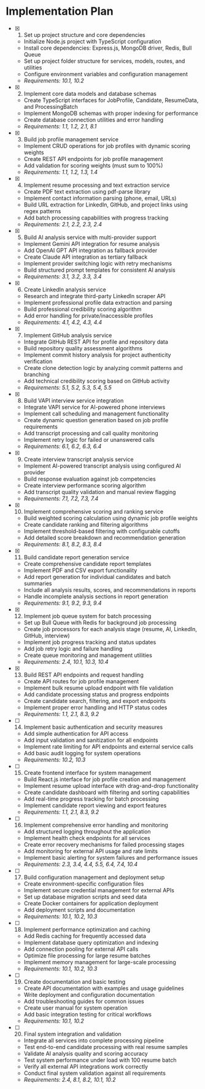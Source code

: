 # Implementation Plan

- [x] 1. Set up project structure and core dependencies

  - Initialize Node.js project with TypeScript configuration
  - Install core dependencies: Express.js, MongoDB driver, Redis, Bull Queue
  - Set up project folder structure for services, models, routes, and utilities
  - Configure environment variables and configuration management
  - _Requirements: 10.1, 10.2_

- [x] 2. Implement core data models and database schemas

  - Create TypeScript interfaces for JobProfile, Candidate, ResumeData, and ProcessingBatch
  - Implement MongoDB schemas with proper indexing for performance
  - Create database connection utilities and error handling
  - _Requirements: 1.1, 1.2, 2.1, 8.1_

- [x] 3. Build job profile management service

  - Implement CRUD operations for job profiles with dynamic scoring weights
  - Create REST API endpoints for job profile management
  - Add validation for scoring weights (must sum to 100%)
  - _Requirements: 1.1, 1.2, 1.3, 1.4_

- [x] 4. Implement resume processing and text extraction service

  - Create PDF text extraction using pdf-parse library
  - Implement contact information parsing (phone, email, URLs)
  - Build URL extraction for LinkedIn, GitHub, and project links using regex patterns
  - Add batch processing capabilities with progress tracking
  - _Requirements: 2.1, 2.2, 2.3, 2.4_

- [x] 5. Build AI analysis service with multi-provider support

  - Implement Gemini API integration for resume analysis
  - Add OpenAI GPT API integration as fallback provider
  - Create Claude API integration as tertiary fallback
  - Implement provider switching logic with retry mechanisms
  - Build structured prompt templates for consistent AI analysis
  - _Requirements: 3.1, 3.2, 3.3, 3.4_

- [x] 6. Create LinkedIn analysis service

  - Research and integrate third-party LinkedIn scraper API
  - Implement professional profile data extraction and parsing
  - Build professional credibility scoring algorithm
  - Add error handling for private/inaccessible profiles
  - _Requirements: 4.1, 4.2, 4.3, 4.4_

- [x] 7. Implement GitHub analysis service

  - Integrate GitHub REST API for profile and repository data
  - Build repository quality assessment algorithms
  - Implement commit history analysis for project authenticity verification
  - Create clone detection logic by analyzing commit patterns and branching
  - Add technical credibility scoring based on GitHub activity
  - _Requirements: 5.1, 5.2, 5.3, 5.4, 5.5_

- [x] 8. Build VAPI interview service integration

  - Integrate VAPI service for AI-powered phone interviews
  - Implement call scheduling and management functionality
  - Create dynamic question generation based on job profile requirements
  - Add transcript processing and call quality monitoring
  - Implement retry logic for failed or unanswered calls
  - _Requirements: 6.1, 6.2, 6.3, 6.4_

- [x] 9. Create interview transcript analysis service

  - Implement AI-powered transcript analysis using configured AI provider
  - Build response evaluation against job competencies
  - Create interview performance scoring algorithm
  - Add transcript quality validation and manual review flagging
  - _Requirements: 7.1, 7.2, 7.3, 7.4_

- [x] 10. Implement comprehensive scoring and ranking service

  - Build weighted scoring calculation using dynamic job profile weights
  - Create candidate ranking and filtering algorithms
  - Implement threshold-based filtering with configurable cutoffs
  - Add detailed score breakdown and recommendation generation
  - _Requirements: 8.1, 8.2, 8.3, 8.4_

- [x] 11. Build candidate report generation service

  - Create comprehensive candidate report templates
  - Implement PDF and CSV export functionality
  - Add report generation for individual candidates and batch summaries
  - Include all analysis results, scores, and recommendations in reports
  - Handle incomplete analysis sections in report generation
  - _Requirements: 9.1, 9.2, 9.3, 9.4_

- [x] 12. Implement job queue system for batch processing

  - Set up Bull Queue with Redis for background job processing
  - Create job processors for each analysis stage (resume, AI, LinkedIn, GitHub, interview)
  - Implement job progress tracking and status updates
  - Add job retry logic and failure handling
  - Create queue monitoring and management utilities
  - _Requirements: 2.4, 10.1, 10.3, 10.4_

- [x] 13. Build REST API endpoints and request handling

  - Create API routes for job profile management
  - Implement bulk resume upload endpoint with file validation
  - Add candidate processing status and progress endpoints
  - Create candidate search, filtering, and export endpoints
  - Implement proper error handling and HTTP status codes
  - _Requirements: 1.1, 2.1, 8.3, 9.2_

- [ ] 14. Implement basic authentication and security measures

  - Add simple authentication for API access
  - Add input validation and sanitization for all endpoints
  - Implement rate limiting for API endpoints and external service calls
  - Add basic audit logging for system operations
  - _Requirements: 10.2, 10.3_

- [ ] 15. Create frontend interface for system management

  - Build React.js interface for job profile creation and management
  - Implement resume upload interface with drag-and-drop functionality
  - Create candidate dashboard with filtering and sorting capabilities
  - Add real-time progress tracking for batch processing
  - Implement candidate report viewing and export features
  - _Requirements: 1.1, 2.1, 8.3, 9.2_

- [ ] 16. Implement comprehensive error handling and monitoring

  - Add structured logging throughout the application
  - Implement health check endpoints for all services
  - Create error recovery mechanisms for failed processing stages
  - Add monitoring for external API usage and rate limits
  - Implement basic alerting for system failures and performance issues
  - _Requirements: 2.3, 3.4, 4.4, 5.5, 6.4, 7.4, 10.4_

- [ ] 17. Build configuration management and deployment setup

  - Create environment-specific configuration files
  - Implement secure credential management for external APIs
  - Set up database migration scripts and seed data
  - Create Docker containers for application deployment
  - Add deployment scripts and documentation
  - _Requirements: 10.1, 10.2, 10.3_

- [ ] 18. Implement performance optimization and caching

  - Add Redis caching for frequently accessed data
  - Implement database query optimization and indexing
  - Add connection pooling for external API calls
  - Optimize file processing for large resume batches
  - Implement memory management for large-scale processing
  - _Requirements: 10.1, 10.2, 10.3_

- [ ] 19. Create documentation and basic testing

  - Create API documentation with examples and usage guidelines
  - Write deployment and configuration documentation
  - Add troubleshooting guides for common issues
  - Create user manual for system operation
  - Add basic integration testing for critical workflows
  - _Requirements: 10.1, 10.2_

- [ ] 20. Final system integration and validation
  - Integrate all services into complete processing pipeline
  - Test end-to-end candidate processing with real resume samples
  - Validate AI analysis quality and scoring accuracy
  - Test system performance under load with 100 resume batch
  - Verify all external API integrations work correctly
  - Conduct final system validation against all requirements
  - _Requirements: 2.4, 8.1, 8.2, 10.1, 10.2_
